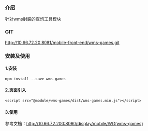 ### 介绍
针对wms封装的查询工具模块

### GIT
http://10.66.72.20:8081/mobile-front-end/wms-games.git


### 安装及使用
#### 1.安装
    npm install --save wms-games

#### 2.页面引入  
    <script src="@module/wms-games/dist/wms-games.min.js"></script>

#### 3.使用
参考文档：http://10.66.72.200:8090/display/mobile/WG(wms-games)